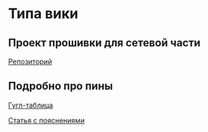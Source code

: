 # Типа вики

## Проект прошивки для сетевой части

[Репозиторий](https://github.com/ArthurIshmukhametov/SendData)

## Подробно про пины

[Гугл-таблица](https://docs.google.com/spreadsheets/d/1cx67CD9GSZoAv0tGgKf3rRR0fMIopSqNTPA7yyv9z3g/edit?usp=sharing)

[Статья с пояснениями](https://randomnerdtutorials.com/esp32-pinout-reference-gpios/)

